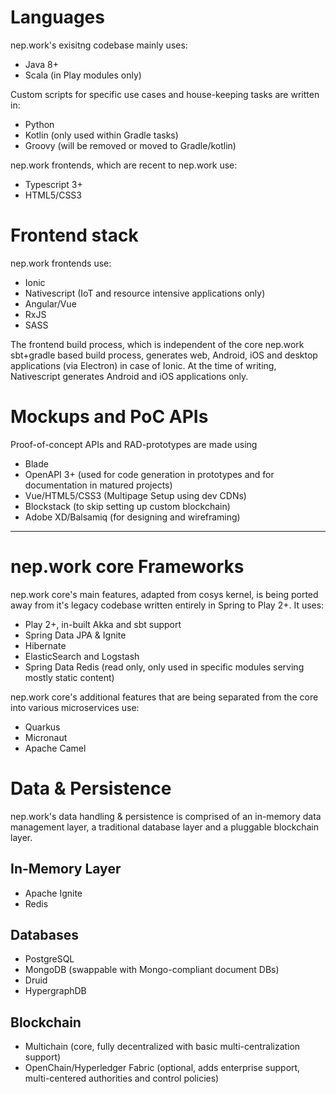 # Languages

nep.work's exisitng codebase mainly uses:

- Java 8+
- Scala (in Play modules only)

Custom scripts for specific use cases and house-keeping tasks are written in:

- Python
- Kotlin (only used within Gradle tasks)
- Groovy (will be removed or moved to Gradle/kotlin)

nep.work frontends, which are recent to nep.work use:

- Typescript 3+
- HTML5/CSS3

# Frontend stack

nep.work frontends use:

- Ionic
- Nativescript (IoT and resource intensive applications only)
- Angular/Vue
- RxJS
- SASS

The frontend build process, which is independent of the core nep.work sbt+gradle based build process, generates web, Android, iOS and desktop applications (via Electron) in case of Ionic. At the time of writing, Nativescript generates Android and iOS applications only.

# Mockups and PoC APIs

Proof-of-concept APIs and RAD-prototypes are made using
- Blade
- OpenAPI 3+ (used for code generation in prototypes and for documentation in matured projects)
- Vue/HTML5/CSS3 (Multipage Setup using dev CDNs)
- Blockstack (to skip setting up custom blockchain)
- Adobe XD/Balsamiq (for designing and wireframing)

_______________________________________________________________________________________________________________________

# nep.work core Frameworks

nep.work core's main features, adapted from cosys kernel, is being ported away from it's legacy codebase written entirely in Spring to Play 2+. It uses:

- Play 2+, in-built Akka and sbt support
- Spring Data JPA & Ignite
- Hibernate
- ElasticSearch and Logstash
- Spring Data Redis (read only, only used in specific modules serving mostly static content)

nep.work core's additional features that are being separated from the core into various microservices use:

- Quarkus
- Micronaut
- Apache Camel

# Data & Persistence

nep.work's data handling & persistence is comprised of an in-memory data management layer, a traditional database layer and a pluggable blockchain layer. 

## In-Memory Layer

- Apache Ignite
- Redis

## Databases

- PostgreSQL
- MongoDB (swappable with Mongo-compliant document DBs)
- Druid
- HypergraphDB

## Blockchain

- Multichain (core, fully decentralized with basic multi-centralization support)
- OpenChain/Hyperledger Fabric (optional, adds enterprise support, multi-centered authorities and control policies)
